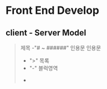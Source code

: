 # Front End Develop

## client - Server Model

> 제목 
> -"# ~ ######" 인용문
> 인용문
> - ">" 
> 목록
> - "-" 
> 블럭영역
> - ```(backtick)
> 
